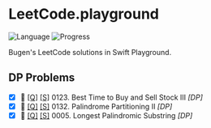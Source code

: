 # LeetCode.playground
![Language](https://img.shields.io/badge/Language-Swift%205.2-orange.svg)
![Progress](https://img.shields.io/badge/Progress-42%20%2F%201322%20=%203.18%25-orange.svg)

Bugen's LeetCode solutions in Swift Playground.
## DP Problems
- [X] 🔞 [[Q]](https://leetcode.com/problems/best-time-to-buy-and-sell-stock-iii/) [[S]](<./LeetCode.playground/Pages/123-Best%20Time%20to%20Buy%20and%20Sell%20Stock%20III.xcplaygroundpage/Contents.swift>) 0123. Best Time to Buy and Sell Stock III *[DP]*
- [X] 🔞 [[Q]](https://leetcode.com/problems/palindrome-partitioning-ii/) [[S]](<./LeetCode.playground/Pages/132-Palindrome%20Partitioning%20II.xcplaygroundpage/Contents.swift>) 0132. Palindrome Partitioning II *[DP]*
- [X] 🔞 [[Q]](https://leetcode.com/problems/longest-palindromic-substring/) [[S]](<./LeetCode.playground/Pages/5-Longest%20Palindromic%20Substring.xcplaygroundpage/Contents.swift>) 0005. Longest Palindromic Substring *[DP]*
